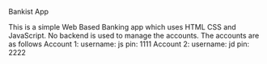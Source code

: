 
Bankist App

This is a simple Web Based Banking app which uses HTML CSS and JavaScript. No backend is used to manage the accounts.
The accounts are as follows
Account 1:
    username: js
    pin: 1111
Account 2:
    username: jd
    pin: 2222

